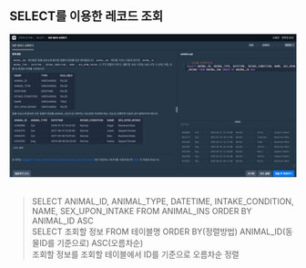 ## SELECT를 이용한 레코드 조회
![img](./img_01.jpg)  
<br>
>SELECT ANIMAL_ID, ANIMAL_TYPE, DATETIME, INTAKE_CONDITION, NAME, SEX_UPON_INTAKE FROM ANIMAL_INS ORDER BY ANIMAL_ID ASC  
>SELECT 조회할 정보 FROM 테이블명 ORDER BY(정렬방법) ANIMAL_ID(동물ID를 기준으로) ASC(오름차순)  
>조회할 정보를 조회할 테이블에서 ID를 기준으로 오름차순 정렬  
